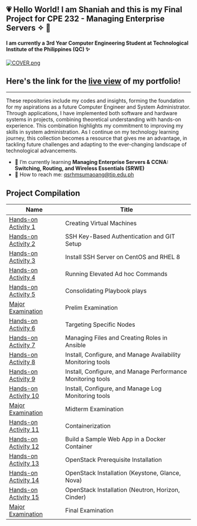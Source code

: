 ## 💗 Hello World! I am Shaniah and this is my Final Project for CPE 232 - Managing Enterprise Servers ✧ 🫧
#### I am currently a **3rd Year Computer Engineering Student** at Technological Institute of the Philippines (QC) ✨

[![COVER.png](https://i.postimg.cc/WpkKdVNH/COVER.png)](https://postimg.cc/bdqL5K2x)

## Here's the link for the [live view](https://srhmshan.github.io) of my portfolio!
________________________________________________________________________________________

These repositories include my codes and insights, forming the foundation for my aspirations as a future Computer Engineer and System Administrator. Through applications, I have implemented both software and hardware systems in projects, combining theoretical understanding with hands-on experience. This combination highlights my commitment to improving my skills in system administration. As I continue on my technology learning journey, this collection becomes a resource that gives me an advantage, in tackling future challenges and adapting to the ever-changing landscape of technological advancements.


- 🧁 I’m currently learning **Managing Enterprise Servers & CCNA: Switching, Routing, and Wireless Essentials (SRWE)** 
- 💌 How to reach me: qsrhmsumaoang@tip.edu.ph


## Project Compilation

| Name         | Title      |
| ------------ | ---------- |
| [Hands-on Activity 1](https://github.com/srhmshan/Hands-on-Activity-1.git)   | Creating Virtual Machines   |
| [Hands-on Activity 2](https://github.com/srhmshan/Hands-on-Activity-2.git)   | SSH Key-Based Authentication and GIT Setup  |
| [Hands-on Activity 3](https://github.com/srhmshan/Hands-on-Activity-3.git)   | Install SSH Server on CentOS and RHEL 8    |
| [Hands-on Activity 4](https://github.com/srhmshan/Hands-on-Activity-4.git)   | Running Elevated Ad hoc Commands    |
| [Hands-on Activity 5](https://github.com/srhmshan/Hands-on-Activity-5.git)   | Consolidating Playbook plays    |
| [Major Examination](https://github.com/srhmshan/Sumaoang_PrelimExam)   | Prelim Examination    |
| [Hands-on Activity 6](https://github.com/srhmshan/Hands-on-Activity-6.git)   | Targeting Specific Nodes    |
| [Hands-on Activity 7](https://github.com/srhmshan/Hands-on-Activity-7.git)   | Managing Files and Creating Roles in Ansible    |
| [Hands-on Activity 8](https://github.com/srhmshan/Hands-on-Activity-8.git)   | Install, Configure, and Manage Availability Monitoring tools   |
| [Hands-on Activity 9](https://github.com/srhmshan/Hands-on-Activity-9.git)   | Install, Configure, and Manage Performance Monitoring tools    |
| [Hands-on Activity 10](https://github.com/srhmshan/Hands-on-Activity-10.git)   | Install, Configure, and Manage Log Monitoring tools    |
| [Major Examination](https://github.com/srhmshan/CPE_MIDEXAM_SUMAOANG)  | Midterm Examination    |
| [Hands-on Activity 11](https://github.com/srhmshan/Hands-on-Activity-11.git)   | Containerization    |
| [Hands-on Activity 12](https://github.com/srhmshan/Hands-on-Activity-12.git)  | Build a Sample Web App in a Docker Container    |
| [Hands-on Activity 13](https://github.com/srhmshan/Hands-on-Activity-13.git)   | OpenStack Prerequisite Installation    |
| [Hands-on Activity 14](https://github.com/srhmshan/Hands-on-Activity-14.git)   | OpenStack Installation (Keystone, Glance, Nova)    |
| [Hands-on Activity 15](https://github.com/srhmshan/Hands-on-Activity-15.git)   | OpenStack Installation (Neutron, Horizon, Cinder)    |
| [Major Examination]()   | Final Examination    |
